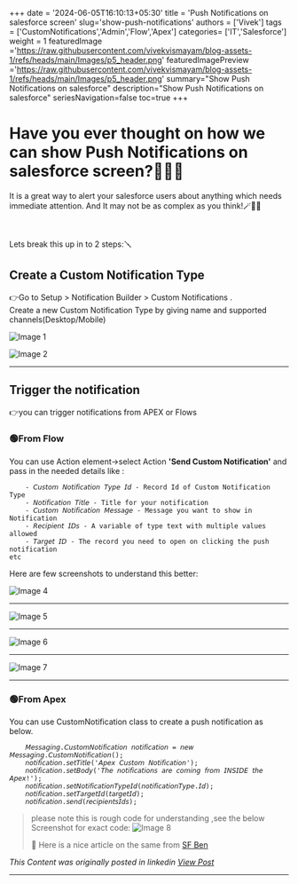 +++
date = '2024-06-05T16:10:13+05:30'
title = 'Push Notifications on salesforce screen'
slug='show-push-notifications'
authors = ['Vivek']
tags = ['CustomNotifications','Admin','Flow','Apex']
categories= ['IT','Salesforce']
weight = 1
featuredImage ='https://raw.githubusercontent.com/vivekvismayam/blog-assets-1/refs/heads/main/Images/p5_header.png'
featuredImagePreview ='https://raw.githubusercontent.com/vivekvismayam/blog-assets-1/refs/heads/main/Images/p5_header.png'
summary="Show Push Notifications on salesforce"
description="Show Push Notifications on salesforce"
seriesNavigation=false
toc=true
+++
&nbsp;  

# Have you ever thought on  how we can show Push Notifications on salesforce screen?🤔🤔🤔

It is a great way to alert your salesforce users about anything which needs immediate attention.
And It may not be as complex as you think!🪄🔔📲

&nbsp; 

Lets break this up in to 2 steps:🪛


## Create a Custom Notification Type
 
 
 👉Go to Setup > Notification Builder > Custom Notifications .   
 Create a new Custom Notification Type by giving name and supported channels(Desktop/Mobile)
 
 ![Image 1](/images/p5_2.jpg)


 ![Image 2](/images/p5_3.jpg)
 ***

## Trigger the notification
👉you can trigger notifications from APEX or Flows
    
### 🟢From Flow 
You can use Action element->select Action **'Send Custom Notification'** and pass in the needed details like :

        - 𝘊𝘶𝘴𝘵𝘰𝘮 𝘕𝘰𝘵𝘪𝘧𝘪𝘤𝘢𝘵𝘪𝘰𝘯 𝘛𝘺𝘱𝘦 𝘐𝘥 - Record Id of Custom Notification Type
        - 𝘕𝘰𝘵𝘪𝘧𝘪𝘤𝘢𝘵𝘪𝘰𝘯 𝘛𝘪𝘵𝘭𝘦 - Title for your notification
        - 𝘊𝘶𝘴𝘵𝘰𝘮 𝘕𝘰𝘵𝘪𝘧𝘪𝘤𝘢𝘵𝘪𝘰𝘯 𝘔𝘦𝘴𝘴𝘢𝘨𝘦 - Message you want to show in Notification
        - 𝘙𝘦𝘤𝘪𝘱𝘪𝘦𝘯𝘵 𝘐𝘋𝘴 - A variable of type text with multiple values allowed
        - 𝘛𝘢𝘳𝘨𝘦𝘵 𝘐𝘋 - The record you need to open on clicking the push notification  
    etc

Here are few screenshots to understand this better:

![Image 4](/images/p5_4.jpg)
***

![Image 5](/images/p5_5.jpg)
***

![Image 6](/images/p5_6.jpg)
***

![Image 7](/images/p5_7.jpg)

***

### 🟢From Apex

You can use CustomNotification class to create a push notification as below. 

```Apex
    𝘔𝘦𝘴𝘴𝘢𝘨𝘪𝘯𝘨.𝘊𝘶𝘴𝘵𝘰𝘮𝘕𝘰𝘵𝘪𝘧𝘪𝘤𝘢𝘵𝘪𝘰𝘯 𝘯𝘰𝘵𝘪𝘧𝘪𝘤𝘢𝘵𝘪𝘰𝘯 = 𝘯𝘦𝘸 𝘔𝘦𝘴𝘴𝘢𝘨𝘪𝘯𝘨.𝘊𝘶𝘴𝘵𝘰𝘮𝘕𝘰𝘵𝘪𝘧𝘪𝘤𝘢𝘵𝘪𝘰𝘯();
    𝘯𝘰𝘵𝘪𝘧𝘪𝘤𝘢𝘵𝘪𝘰𝘯.𝘴𝘦𝘵𝘛𝘪𝘵𝘭𝘦('𝘈𝘱𝘦𝘹 𝘊𝘶𝘴𝘵𝘰𝘮 𝘕𝘰𝘵𝘪𝘧𝘪𝘤𝘢𝘵𝘪𝘰𝘯');
    𝘯𝘰𝘵𝘪𝘧𝘪𝘤𝘢𝘵𝘪𝘰𝘯.𝘴𝘦𝘵𝘉𝘰𝘥𝘺('𝘛𝘩𝘦 𝘯𝘰𝘵𝘪𝘧𝘪𝘤𝘢𝘵𝘪𝘰𝘯𝘴 𝘢𝘳𝘦 𝘤𝘰𝘮𝘪𝘯𝘨 𝘧𝘳𝘰𝘮 𝘐𝘕𝘚𝘐𝘋𝘌 𝘵𝘩𝘦 𝘈𝘱𝘦𝘹!');
    𝘯𝘰𝘵𝘪𝘧𝘪𝘤𝘢𝘵𝘪𝘰𝘯.𝘴𝘦𝘵𝘕𝘰𝘵𝘪𝘧𝘪𝘤𝘢𝘵𝘪𝘰𝘯𝘛𝘺𝘱𝘦𝘐𝘥(𝘯𝘰𝘵𝘪𝘧𝘪𝘤𝘢𝘵𝘪𝘰𝘯𝘛𝘺𝘱𝘦.𝘐𝘥);
    𝘯𝘰𝘵𝘪𝘧𝘪𝘤𝘢𝘵𝘪𝘰𝘯.𝘴𝘦𝘵𝘛𝘢𝘳𝘨𝘦𝘵𝘐𝘥(𝘵𝘢𝘳𝘨𝘦𝘵𝘐𝘥);
    𝘯𝘰𝘵𝘪𝘧𝘪𝘤𝘢𝘵𝘪𝘰𝘯.𝘴𝘦𝘯𝘥(𝘳𝘦𝘤𝘪𝘱𝘪𝘦𝘯𝘵𝘴𝘐𝘥𝘴); 
```

>please note this is rough code for understanding ,see the below Screenshot for exact code:
> ![Image 8](/images/p5_8.jpg)
> 
>🔗 Here is a nice article on the same from [SF Ben](https://www.salesforceben.com/set-up-salesforce-push-notifications/) 

*This Content was originally posted in linkedin [View Post](https://www.linkedin.com/posts/vivekvismayam_pushnotification-salesforce-sf-activity-7262473176356397058-a7Aq?utm_source=social_share_send&utm_medium=member_desktop_web&rcm=ACoAAA_bVqsB5ZA6FQt9Rk3q8WfamtkMsTNLxRo)*

***